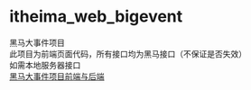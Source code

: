 # itheima_web_bigevent
黑马大事件项目<br/>
此项目为前端页面代码，所有接口均为黑马接口（不保证是否失效）<br/>
如需本地服务器接口<br/>
[黑马大事件项目前端与后端](https://github.com/1XiaoW/bigEvent_F-B_stage)
